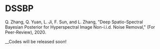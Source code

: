 # DSSBP
Q. Zhang, Q. Yuan, L. Ji, F. Sun, and L. Zhang, "Deep Spatio-Spectral Bayesian Posterior for Hyperspectral Image Non-i.i.d. Noise Removal," (For Peer-Review), 2020.

__Codes will be released soon!
